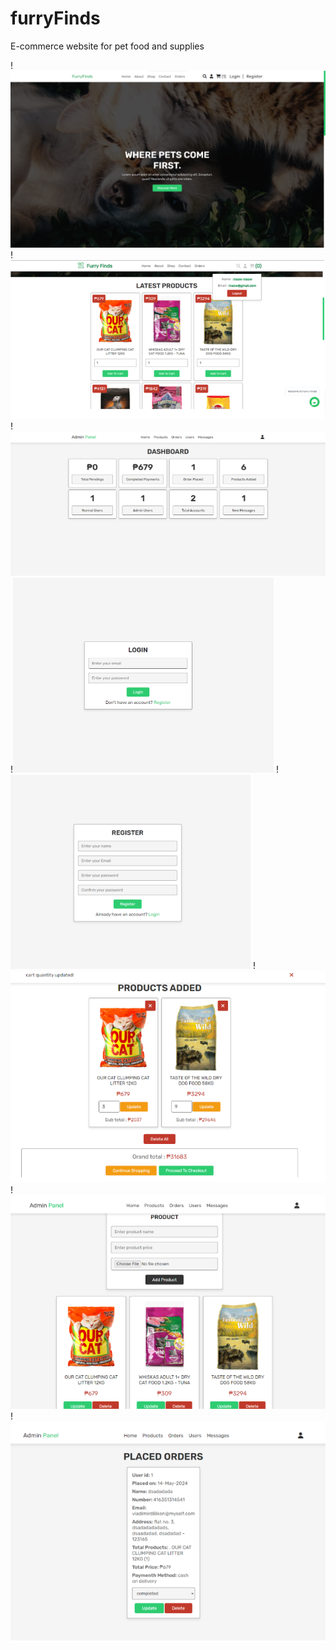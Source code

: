 # furryFinds
E-commerce website for pet food and supplies

!![Homepage](images/furry1.png)
!![Homepage](images/furry2.png)
!![Homepage](images/furry3.png)
!![Homepage](images/furry4.png)
!![Homepage](images/furry5.png)
!![Homepage](images/furry6.png)
!![Homepage](images/furry7.png)
!![Homepage](images/furry8.png)

